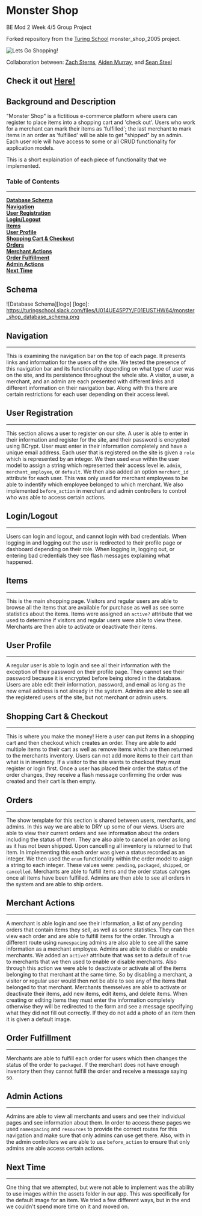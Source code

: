 # Monster Shop
BE Mod 2 Week 4/5 Group Project

Forked repository from the [Turing School](https://turing.io/) monster_shop_2005 project.


![Lets Go Shopping!](https://media4.giphy.com/media/fAhOtxIzrTxyE/100w.webp?cid=5a38a5a2z1n7c9tmo61y6h70io7n885gb8om5v4lsjyycsyo&rid=100w.webp)




Collaboration between: [Zach Sterns](https://github.com/Stearnzy), [Aiden Murray](https://github.com/TeknoServal), and [Sean Steel](https://github.com/s-steel)


## Check it out [Here!](https://immense-plateau-02889.herokuapp.com/)


## Background and Description

"Monster Shop" is a fictitious e-commerce platform where users can register to place items into a shopping cart and 'check out'. Users who work for a merchant can mark their items as 'fulfilled'; the last merchant to mark items in an order as 'fulfilled' will be able to get "shipped" by an admin. Each user role will have access to some or all CRUD functionality for application models.

This is a short explaination of each piece of functionality that we implemented.


### Table of Contents
***
**[Database Schema](#database_schema)**<br>
**[Navigation](#navigation)**<br>
**[User Registration](#user_registration)**<br>
**[Login/Logout](#login_logout)**<br>
**[Items](#items)**<br>
**[User Profile](#user_profile)**<br>
**[Shopping Cart & Checkout](#shopping_cart_and_checkout)**<br>
**[Orders](#orders)**<br>
**[Merchant Actions](#merchant_actions)**<br>
**[Order Fulfillment](#order_fulfillment)**<br>
**[Admin Actions](#admin_actions)**<br>
**[Next Time](#next_time)**<br>

## Schema

![Database Schema][logo]
[logo]: https://turingschool.slack.com/files/U014UE45P7Y/F01EUSTHW64/monster_shop_database_schema.png

## Navigation
***

This is examining the navigation bar on the top of each page.  It presents links and information for the users of the site.  We tested the presence of this navigation bar and its functionality depending on what type of user was on the site, and its persistence throughout the whole site.  A visitor, a user, a merchant, and an admin are each presented with different links and different information on their navigation bar.  Along with this there are certain restrictions for each user depending on their access level.

## User Registration
***

This section allows a user to register on our site.  A user is able to enter in their information and register for the site, and their password is encrypted using BCrypt.  User must enter in their information completely and have a unique email address.  Each user that is registered on the site is given a `role` which is represented by an integer.  We then used `enum` within the user model to assign a string which represented their access level ie. `admin`, `merchant_employee`, or `default`.  We then also added an option `merchant_id` attribute for each user.  This was only used for merchant employees to be able to indentify which employee belonged to which merchant.  We also implemented `before_action` in merchant and admin controllers to control who was able to access certain actions.

## Login/Logout
***

Users can login and logout, and cannot login with bad credentials.  When logging in and logging out the user is redirected to their profile page or dashboard depending on their role.  When logging in, logging out, or entering bad credentials they see flash messages explaining what happened.

## Items
***

This is the main shopping page.  Visitors and regular users are able to browse all the items that are available for purchase as well as see some statistics about the items.  Items were assigned an `active?` attribute that we used to determine if visitors and regular users were able to view these.  Merchants are then able to activate or deactivate their items.

## User Profile
***

A regular user is able to login and see all their information with the exception of their password on their profile page.  They cannot see their password because it is encrypted before being stored in the database.  Users are able edit their information, password, and email as long as the new email address is not already in the system.  Admins are able to see all the registered users of the site, but not merchant or admin users.

## Shopping Cart & Checkout
***

This is where you make the money!  Here a user can put items in a shopping cart and then checkout which creates an order.  They are able to add multiple items to their cart as well as remove items which are then returned to the merchants inventory.  Users can not add more items to their cart than what is in inventory.  If a visitor to the site wants to checkout they must register or login first.  Once a user has placed their order the status of the order changes, they receive a flash message confirming the order was created and their cart is then empty.  

## Orders 
***

The show template for this section is shared between users, merchants, and admins.  In this way we are able to DRY up some of our views.  Users are able to view their current orders and see information about the orders including the status of them.  They are also able to cancel an order as long as it has not been shipped.  Upon cancelling all inventory is returned to that item.  In implementing this each order was given a status recorded as an integer.  We then used the `enum` functionality within the order model to asign a string to each integer.  These values were: `pending`, `packaged`, `shipped`, or `cancelled`.  Merchants are able to fulfill items and the order status cahnges once all items have been fulfilled.  Admins are then able to see all orders in the system and are able to ship orders.

## Merchant Actions
***
A merchant is able login and see their information, a list of any pending orders that contain items they sell, as well as some statistics.  They can then view each order and are able to fulfill items for the order.  Through a different route using `namespacing` admins are also able to see all the same information as a merchant employee.  Admins are able to diable or enable merchants.  We added an `active?` attribute that was set to a default of `true` to merchants that we then used to enable or disable merchants.  Also through this action we were able to deactivate or activate all of the items belonging to that merchant at the same time.  So by disabling a merchant, a visitor or regular user would then not be able to see any of the items that belonged to that merchant.  Merchants themselves are able to activate or deactivate their items, add new items, edit items, and delete items.  When creating or editing items they must enter the information completely otherwise they will be redirected to the form and see a message specifying what they did not fill out correctly.  If they do not add a photo of an item then it is given a default image.

## Order Fulfillment
***
Merchants are able to fulfill each order for users which then changes the status of the order to `packaged`.  If the merchant does not have enough inventory then they cannot fulfill the order and receive a message saying so.

## Admin Actions
***
Admins are able to view all merchants and users and see their individual pages and see information about them.  In order to access these pages we used `namespacing` and `resources` to provide the correct routes for this navigation and make sure that only admins can use get there.  Also, with in the admin controllers we are able to use `before_action` to ensure that only admins are able access certain actions.  

## Next Time
***

One thing that we attempted, but were not able to implement was the ability to use images within the assets folder in our app.  This was specifically for the default image for an item.  We tried a few different ways, but in the end we couldn't spend more time on it and moved on.
